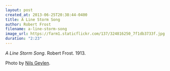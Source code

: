 ```yaml
---
layout: post
created_at: 2013-06-25T20:38:44-0400
title: A Line Storm Song
author: Robert Frost
filename: a-line-storm-song
image_url: https://farm1.staticflickr.com/137/324816250_7f1db3733f.jpg
duration: "2:23"
---
```


_A Line Storm Song_.  Robert Frost.  1913.

Photo by [Nils Geylen](https://www.flickr.com/photos/napfisk/324816250/).
